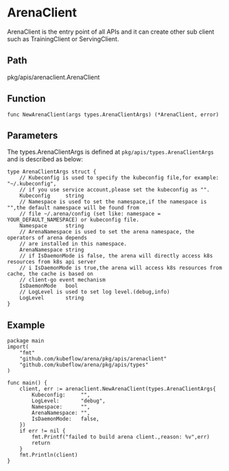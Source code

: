 # ArenaClient

ArenaClient is the entry point of all APIs and it can create other sub client such as TrainingClient or ServingClient.

## Path

pkg/apis/arenaclient.ArenaClient

## Function

    func NewArenaClient(args types.ArenaClientArgs) (*ArenaClient, error)

## Parameters

The types.ArenaClientArgs is defined at ``pkg/apis/types.ArenaClientArgs`` and is described as below:

	type ArenaClientArgs struct {
		// Kubeconfig is used to specify the kubeconfig file,for example: "~/.kubeconfig",
		// if you use service account,please set the kubeconfig as "".
		Kubeconfig     string
		// Namespace is used to set the namespace,if the namespace is "",the default namespace will be found from
		// file ~/.arena/config (set like: namespace = YOUR_DEFAULT_NAMESPACE) or kubeconfig file.
		Namespace      string
		// ArenaNamespace is used to set the arena namespace, the operators of arena depends
		// are installed in this namespace.
		ArenaNamespace string
		// if IsDaemonMode is false, the arena will directly access k8s resources from k8s api server
		// i IsDaemonMode is true,the arena will access k8s resources from cache, the cache is based on
		// client-go event mechanism
		IsDaemonMode   bool
		// LogLevel is used to set log level.(debug,info)
		LogLevel       string
	}

## Example

	package main
	import(
		"fmt"
		"github.com/kubeflow/arena/pkg/apis/arenaclient"
		"github.com/kubeflow/arena/pkg/apis/types"
	)

	func main() {
		client, err := arenaclient.NewArenaClient(types.ArenaClientArgs{
			Kubeconfig:     "",
			LogLevel:      	"debug",
			Namespace:      "",
			ArenaNamespace: "",
			IsDaemonMode:   false,
		})
		if err != nil {
			fmt.Printf("failed to build arena client.,reason: %v",err)
			return
		}
		fmt.Println(client)
	}